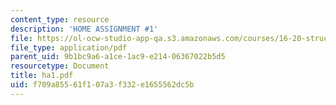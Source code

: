 ```yaml
---
content_type: resource
description: 'HOME ASSIGNMENT #1'
file: https://ol-ocw-studio-app-qa.s3.amazonaws.com/courses/16-20-structural-mechanics-fall-2002/f709a85561f107a3f332e1655562dc5b_ha1.pdf
file_type: application/pdf
parent_uid: 9b1bc9a6-a1ce-1ac9-e214-06367022b5d5
resourcetype: Document
title: ha1.pdf
uid: f709a855-61f1-07a3-f332-e1655562dc5b
---
```

